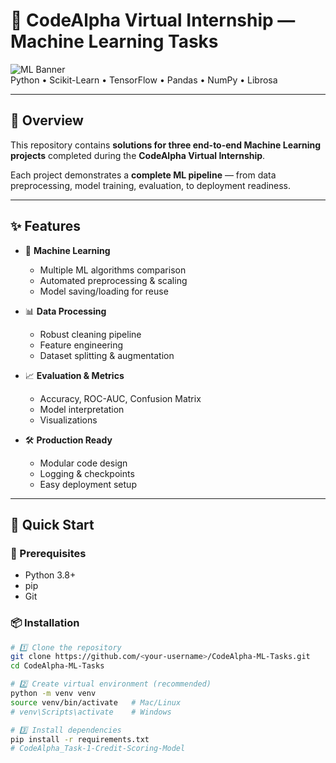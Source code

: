 # 🤖 CodeAlpha Virtual Internship — Machine Learning Tasks

![ML Banner](https://img.shields.io/badge/Machine%20Learning-Internship-blue?style=for-the-badge&logo=python)  
Python • Scikit-Learn • TensorFlow • Pandas • NumPy • Librosa

---

## 🎯 Overview
This repository contains **solutions for three end-to-end Machine Learning projects** completed during the **CodeAlpha Virtual Internship**.  

Each project demonstrates a **complete ML pipeline** — from data preprocessing, model training, evaluation, to deployment readiness.  

---

## ✨ Features
- 🤖 **Machine Learning**
  - Multiple ML algorithms comparison  
  - Automated preprocessing & scaling  
  - Model saving/loading for reuse  

- 📊 **Data Processing**
  - Robust cleaning pipeline  
  - Feature engineering  
  - Dataset splitting & augmentation  

- 📈 **Evaluation & Metrics**
  - Accuracy, ROC-AUC, Confusion Matrix  
  - Model interpretation  
  - Visualizations  

- 🛠️ **Production Ready**
  - Modular code design  
  - Logging & checkpoints  
  - Easy deployment setup  

---

## 🚀 Quick Start

### 🔧 Prerequisites
- Python 3.8+  
- pip  
- Git  

### 📦 Installation
```bash
# 1️⃣ Clone the repository
git clone https://github.com/<your-username>/CodeAlpha-ML-Tasks.git
cd CodeAlpha-ML-Tasks

# 2️⃣ Create virtual environment (recommended)
python -m venv venv
source venv/bin/activate   # Mac/Linux
# venv\Scripts\activate    # Windows

# 3️⃣ Install dependencies
pip install -r requirements.txt
# CodeAlpha_Task-1-Credit-Scoring-Model
